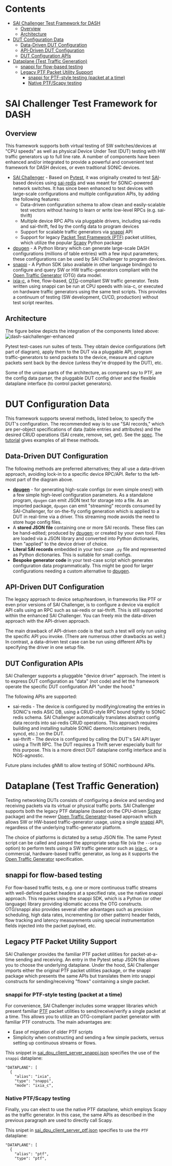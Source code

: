 <h1>Contents</h1>

- [SAI Challenger Test Framework for DASH](#sai-challenger-test-framework-for-dash)
  - [Overview](#overview)
  - [Architecture](#architecture)
- [DUT Configuration Data](#dut-configuration-data)
  - [Data-Driven DUT Configuration](#data-driven-dut-configuration)
  - [API-Driven DUT Configuration](#api-driven-dut-configuration)
  - [DUT Configuration APIs](#dut-configuration-apis)
- [Dataplane (Test Traffic Generation)](#dataplane-test-traffic-generation)
  - [snappi for flow-based testing](#snappi-for-flow-based-testing)
  - [Legacy PTF Packet Utility Support](#legacy-ptf-packet-utility-support)
    - [snappi for PTF-style testing (packet at a time)](#snappi-for-ptf-style-testing-packet-at-a-time)
    - [Native PTF/Scapy testing](#native-ptfscapy-testing)

# SAI Challenger Test Framework for DASH
## Overview
This framework supports both virtual testing of SW switches/devices at "CPU speeds" as well as physical Device Under Test (DUT) testing with HW traffic generators up to full line rate. A number of components have been enhanced and/or integrated to provide a powerful and convenient test framework for DASH devices, or even tradtional SONiC devices.

* [SAI Challenger](https://github.com/opencomputeproject/SAI-Challenger) - Based on [Pytest](https://pytest.org/),  it was originally created to test [SAI](https://github.com/opencomputeproject/SAI)-based devices using [sai-redis](https://github.com/sonic-net/sonic-sairedis) and was meant for SONiC-powered network switches. It has since been enhanced to test devices with large-scale configurations and multiple configuration APIs, by adding the following features:
  *  Data-driven configuration schema to allow clean and easily-scalable test vectors without having to learn or write low-level RPCs (e.g. sai-thrift)
  *  Multiple device RPC APIs via pluggable drivers, including sai-redis and sai-thrift, fed by the config data to program devices
  *  Support for scalable traffic generators via [snappi](https://github.com/open-traffic-generator/snappi) API
  *  Support for legacy [Packet Test Framework (PTF)](https://github.com/p4lang/ptf) packet utilities, which utilize the popular [Scapy](https://scapy.net) Python package
* [dpugen](https://pypi.org/project/dpugen/) - A Python library which can generate large-scale DASH configurations (millions of table entries) with a few input parameters; these configurations can be used by SAI Challenger to program devices.
* [snappi](https://github.com/open-traffic-generator/snappi) - A Python SDK (also available in other language bindings) to configure and query SW or HW traffic-generators compliant with the [Open Traffic Generator](https://github.com/open-traffic-generator) (OTG) data model.
* [ixia-c](https://github.com/open-traffic-generator/ixia-c), a free, flow-based, [OTG](https://github.com/open-traffic-generator)-compliant SW traffic generator. Tests written using snappi can be run at CPU speeds with ixia-c, or executed on hardware traffic generators using the same test scripts. This provides a continuum of testing (SW development, CI/CD, production) without test script rewrites.

## Architecture
The figure below depicts the integration of the components listed above:
![dash-saichallenger-enhanced](../images/dash-saichallenger-enhanced.svg)

Pytest test-cases run suites of tests. They obtain device configurations (left part of diagram), apply them to the DUT via a pluggable API, program traffic-generators to send packets to the device, measure and capture packets sent back by the device (unless they're dropped by the DUT), etc.

Some of the unique parts of the architecture, as compared say to PTF, are the config data parser, the pluggable DUT config driver and the flexible dataplane interface (to control packet generators).
 
# DUT Configuration Data

This framework supports several methods, listed below, to specify the DUT's configuration. The recommended way is to use "SAI records," which are per-object specifications of data (table entries and attributes) and the desired CRUD operations (SAI create, remove, set, get). See the [spec](../test-cases/scale/saic/README-SAIC-DASH-config-spec.md). The [tutorial](../test-cases/scale/saic/tutorial/README.md) gives examples of all these methods.

## Data-Driven DUT Configuration
The following methods are preferred alternatives; they all use a data-driven approach, avoiding lock-in to a specific device RPC/API. Refer to the left-most part of the diagram above.

* **[dpugen](https://pypi.org/project/dpugen/)** - for generating high-scale configs (or even simple ones!) with a few simple high-level configuration parameters. As a standalone program, `dpugen` can emit JSON text for storage into a file. As an imported package, `dpugen` can emit "streaming" records consumed by SAI-Challenger, for on-the-fly config generation which is applied to a DUT in real-time via a driver. This streaming mode avoids the need to store huge config files.
* A **stored JSON file** containing one or more SAI records. These files can be hand-edited; produced by [dpugen](https://pypi.org/project/dpugen/); or created by your own tool. Files are loaded via a JSON library and converted into Python dictionaries, then "applied" to the device driver of choice.
* **Literal SAI records** embedded in your test-case `.py` file and represented as Python dictionaries. This is suitable for small configs.
* **Bespoke generator code** in your test-case script which generates configuration data programmatically. This might be good for larger configurations needing a custom alternative to [dpugen](https://pypi.org/project/dpugen/).
## API-Driven DUT Configuration
The legacy approach to device setup/teardown, in frameworks like PTF or even prior versions of SAI Challenger, is to configure a device via explicit API calls using an RPC such as sai-redis or sai-thrift. This is still supported within the enhanced SAI Challenger. You can freely mix the data-driven approach with the API-driven approach.

The main drawback of API-driven code is that such a test will only run using the specific API you invoke. (There are numerous other drawbacks as well.) In contrast, a data-driven test case can be run using different APIs by specifying the driver in one setup file.
## DUT Configuration APIs
SAI Challenger supports a pluggable "device driver" approach. The intent is to express DUT configuration as "data" (not code) and let the framework operate the specific DUT configuration API "under the hood."

The following APIs are supported:
* sai-redis - The device is configured by modifying/creating the entries in SONiC's redis ASIC DB, using a CRUD-style RPC bound tightly to SONiC redis schema. SAI Challenger automatically translates abstract config data records into sai-redis CRUD operations. This approach requires building and installing suitable SONiC daemons/containers (redis, syncd, etc.) on the DUT.
* sai-thrift - The device is configured by calling the DUT's SAI API layer using a Thrift RPC. The DUT requires a Thrift server especially built for this purpose. This is a more direct DUT dataplane config interface and is NOS-agnostic.

Future plans includes gNMI to allow testing of SONiC northbound APIs.
# Dataplane (Test Traffic Generation)
Testing networking DUTs consists of configuring a device and sending and receiving packets via its virtual or physical traffic ports. 
SAI Challenger supports both the legacy PTF dataplane (based on the CPU-driven [Scapy](https://scapy.net) package) and the newer [Open Traffic Generator](https://github.com/open-traffic-generator)-based approach which allows SW or HW-based traffic-generator usage, using a single [snappi](https://github.com/open-traffic-generator/snappi) API, regardless of the underlying traffic-generator platform.

The choice of platforms is dictated by a setup JSON file. The same Pytest script can be called and passed the appropriate setup file (via the `--setup` option) to perform tests using a SW traffic generator such as [ixia-c](https://github.com/open-traffic-generator/ixia-c), or a commercial, hardware-based traffic generator, as long as it supports the [Open Traffic Generator](https://github.com/open-traffic-generator) specification.

## snappi for flow-based testing
For flow-based traffic tests, e.g. one or more continuous traffic streams with well-defined packet headers at a specified rate, use the native snappi approach. This requires using the snappi SDK, which is a Python (or other language) library providing idiomatic access the OTG constructs. OTG/snappi also provides several other advantages such as precision scheduling, high data rates, incrementing (or other pattern) header fields, flow tracking and latency measurements using special instrumentation fields injected into the packet payload, etc.
## Legacy PTF Packet Utility Support
SAI Challenger provides the familiar PTF packet utilities for packet-at-a-time sending and receiving. An entry in the Pytest setup JSON file allows you to choose the underlying dataplane. Under the hood, SAI Challenger imports either the original PTF packet utilities package, or the snappi package which presents the same APIs but translates them into snappi constructs for sending/receiving "flows" cointaining a single packet.

### snappi for PTF-style testing (packet at a time)
For convenience, SAI Challenger includes some wrapper libraries which present familiar [PTF](https://github.com/p4lang/ptf) packet utilities to send/receive/verify a single packet at a time. This allows you to utilize an OTG-compliant packet generator with familiar PTF constructs. The main advantages are:
- Ease of migration of older PTF scripts
- Simplicity when constructing and sending a few simple packets, versus setting up continuous streams or flows.

This snippet in [sai_dpu_client_server_snappi.json](../test-cases/scale/saic/sai_dpu_client_server_snappi.json) specifies the use of the `snappi` dataplane:
```
"DATAPLANE": [
  {
    "alias": "ixia",
    "type": "snappi",
    "mode": "ixia_c",
```
### Native PTF/Scapy testing
Finally, you can elect to use the native PTF dataplane, which employs Scapy as the traffic generator. In this case, the same APIs as  described in the previous paragraph are used to directly call Scapy.

This snipet in [sai_dpu_client_server_ptf.json](../test-cases/scale/saic/sai_dpu_client_server_ptf.json) specifies to use the `PTF` dataplane:
```
"DATAPLANE": [
  {
    "alias": "ptf",
    "type": "ptf",
```
